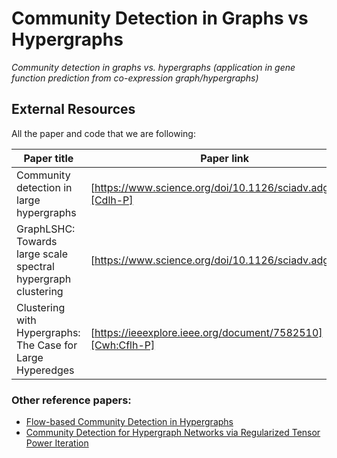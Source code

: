
# Community Detection in Graphs vs Hypergraphs

_Community detection in graphs vs. hypergraphs (application in gene function prediction from co-expression graph/hypergraphs)_

## External Resources

All the paper and code that we are following:

| Paper title                              | Paper link                                                   | Github/code    |
| ---------------------------------------- | ------------------------------------------------------------ | -------------- |
| Community detection in large hypergraphs | [https://www.science.org/doi/10.1126/sciadv.adg9159][Cdlh-P] | [Code][cdlh-C] |
| GraphLSHC: Towards large scale spectral hypergraph clustering | [https://www.science.org/doi/10.1126/sciadv.adg9159] | [GLSHC:HC-P] | [Code][GLSHC:HC-C] |
| Clustering with Hypergraphs: The Case for Large Hyperedges | [https://ieeexplore.ieee.org/document/7582510][Cwh:Cflh-P] |  |

### Other reference papers:

- [Flow-based Community Detection in
  Hypergraphs][Fbcdh-P]
- [Community Detection for Hypergraph Networks via
  Regularized Tensor Power Iteration
  ][Cdhnrtpi-P]

[Cdlh-P]: https://www.science.org/doi/10.1126/sciadv.adg9159
[Cdlh-C]: https://github.com/nickruggeri/Hy-MMSBM
[Fbcdh-P]: https://arxiv.org/pdf/2105.04389.pdf
[Cdhnrtpi-P]: https://arxiv.org/pdf/1909.06503.pdf
[Cwh:Cflh-P]: https://ieeexplore.ieee.org/document/7582510
[GLSHC:HC-P]: https://www.sciencedirect.com/science/article/abs/pii/S0020025520306824
[GLSHC:HC-C]: https://github.com/SubaiDeng/LSSHC_matlab
